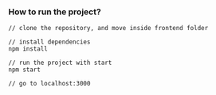 ### How to run the project?

```
// clone the repository, and move inside frontend folder

// install dependencies
npm install

// run the project with start
npm start

// go to localhost:3000
```
